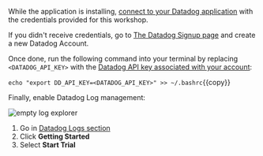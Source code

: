 While the application is installing, [connect to your Datadog application](https://app.datadoghq.com) with the credentials provided for this workshop.

If you didn't receive credentials, go to [The Datadog Signup page](https://app.datadoghq.com/signup) and create a new Datadog Account.

Once done, run the following command into your terminal by replacing `<DATADOG_API_KEY>` with the [Datadog API key associated with your account](https://app.datadoghq.com/account/settings#api):

`echo "export DD_API_KEY=<DATADOG_API_KEY>" >> ~/.bashrc`{{copy}}

Finally, enable Datadog Log management:

![empty log explorer](https://raw.githubusercontent.com/l0k0ms/workshops/master/log-workshop-2/images/empty_log_explorer.png)

1. Go in [Datadog Logs section](https://app.datadoghq.com/logs)
2. Click **Getting Started**
3. Select **Start Trial**